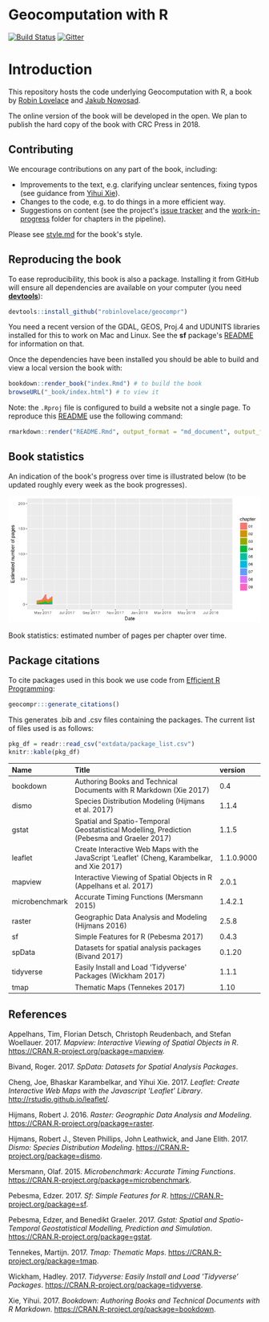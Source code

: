 <!-- README.md is generated from README.Rmd. Please edit that file - rmarkdown::render('README.Rmd', output_format = 'md_document', output_file = 'README.md') -->
Geocomputation with R
=====================

[![Build Status](https://travis-ci.org/Robinlovelace/geocompr.svg?branch=master)](https://travis-ci.org/Robinlovelace/geocompr) [![Gitter](https://badges.gitter.im/geocompr/lobby.svg)](https://gitter.im/geocompr/Lobby)

Introduction
============

This repository hosts the code underlying Geocomputation with R, a book by [Robin Lovelace](http://robinlovelace.net/) and [Jakub Nowosad](https://nowosad.github.io/).

The online version of the book will be developed in the open. We plan to publish the hard copy of the book with CRC Press in 2018.

Contributing
------------

We encourage contributions on any part of the book, including:

-   Improvements to the text, e.g. clarifying unclear sentences, fixing typos (see guidance from [Yihui Xie](https://yihui.name/en/2013/06/fix-typo-in-documentation/)).
-   Changes to the code, e.g. to do things in a more efficient way.
-   Suggestions on content (see the project's [issue tracker](https://github.com/Robinlovelace/geocompr/issues) and the [work-in-progress](https://github.com/Robinlovelace/geocompr/tree/master/work-in-progress) folder for chapters in the pipeline).

Please see [style.md](https://github.com/Robinlovelace/geocompr/blob/master/style.md) for the book's style.

Reproducing the book
--------------------

To ease reproducibility, this book is also a package. Installing it from GitHub will ensure all dependencies are available on your computer (you need [**devtools**](https://github.com/hadley/devtools)):

``` r
devtools::install_github("robinlovelace/geocompr")
```

You need a recent version of the GDAL, GEOS, Proj.4 and UDUNITS libraries installed for this to work on Mac and Linux. See the **sf** package's [README](https://github.com/edzer/sfr) for information on that.

Once the dependencies have been installed you should be able to build and view a local version the book with:

``` r
bookdown::render_book("index.Rmd") # to build the book
browseURL("_book/index.html") # to view it
```

Note: the `.Rproj` file is configured to build a website not a single page. To reproduce this [README](https://github.com/Robinlovelace/geocompr/blob/master/README.Rmd) use the following command:

``` r
rmarkdown::render("README.Rmd", output_format = "md_document", output_file = "README.md")
```

Book statistics
---------------

An indication of the book's progress over time is illustrated below (to be updated roughly every week as the book progresses).

![](README_files/figure-markdown_github/bookstats-1.png)

Book statistics: estimated number of pages per chapter over time.

Package citations
-----------------

To cite packages used in this book we use code from [Efficient R Programming](https://csgillespie.github.io/efficientR/):

``` r
geocompr:::generate_citations()
```

This generates .bib and .csv files containing the packages. The current list of files used is as follows:

``` r
pkg_df = readr::read_csv("extdata/package_list.csv")
knitr::kable(pkg_df)
```

| Name           | Title                                                                                        | version    |
|:---------------|:---------------------------------------------------------------------------------------------|:-----------|
| bookdown       | Authoring Books and Technical Documents with R Markdown (Xie 2017)                           | 0.4        |
| dismo          | Species Distribution Modeling (Hijmans et al. 2017)                                          | 1.1.4      |
| gstat          | Spatial and Spatio-Temporal Geostatistical Modelling, Prediction (Pebesma and Graeler 2017)  | 1.1.5      |
| leaflet        | Create Interactive Web Maps with the JavaScript 'Leaflet' (Cheng, Karambelkar, and Xie 2017) | 1.1.0.9000 |
| mapview        | Interactive Viewing of Spatial Objects in R (Appelhans et al. 2017)                          | 2.0.1      |
| microbenchmark | Accurate Timing Functions (Mersmann 2015)                                                    | 1.4.2.1    |
| raster         | Geographic Data Analysis and Modeling (Hijmans 2016)                                         | 2.5.8      |
| sf             | Simple Features for R (Pebesma 2017)                                                         | 0.4.3      |
| spData         | Datasets for spatial analysis packages (Bivand 2017)                                         | 0.1.20     |
| tidyverse      | Easily Install and Load 'Tidyverse' Packages (Wickham 2017)                                  | 1.1.1      |
| tmap           | Thematic Maps (Tennekes 2017)                                                                | 1.10       |

References
----------

Appelhans, Tim, Florian Detsch, Christoph Reudenbach, and Stefan Woellauer. 2017. *Mapview: Interactive Viewing of Spatial Objects in R*. <https://CRAN.R-project.org/package=mapview>.

Bivand, Roger. 2017. *SpData: Datasets for Spatial Analysis Packages*.

Cheng, Joe, Bhaskar Karambelkar, and Yihui Xie. 2017. *Leaflet: Create Interactive Web Maps with the Javascript ’Leaflet’ Library*. <http://rstudio.github.io/leaflet/>.

Hijmans, Robert J. 2016. *Raster: Geographic Data Analysis and Modeling*. <https://CRAN.R-project.org/package=raster>.

Hijmans, Robert J., Steven Phillips, John Leathwick, and Jane Elith. 2017. *Dismo: Species Distribution Modeling*. <https://CRAN.R-project.org/package=dismo>.

Mersmann, Olaf. 2015. *Microbenchmark: Accurate Timing Functions*. <https://CRAN.R-project.org/package=microbenchmark>.

Pebesma, Edzer. 2017. *Sf: Simple Features for R*. <https://CRAN.R-project.org/package=sf>.

Pebesma, Edzer, and Benedikt Graeler. 2017. *Gstat: Spatial and Spatio-Temporal Geostatistical Modelling, Prediction and Simulation*. <https://CRAN.R-project.org/package=gstat>.

Tennekes, Martijn. 2017. *Tmap: Thematic Maps*. <https://CRAN.R-project.org/package=tmap>.

Wickham, Hadley. 2017. *Tidyverse: Easily Install and Load ’Tidyverse’ Packages*. <https://CRAN.R-project.org/package=tidyverse>.

Xie, Yihui. 2017. *Bookdown: Authoring Books and Technical Documents with R Markdown*. <https://CRAN.R-project.org/package=bookdown>.
